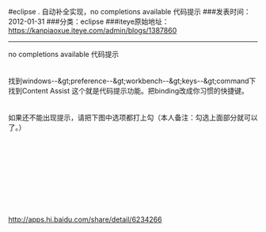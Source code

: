 #eclipse . 自动补全实现，no completions available 代码提示
###发表时间：2012-01-31
###分类：eclipse
###iteye原始地址：<a href="https://kanpiaoxue.iteye.com/admin/blogs/1387860" target="_blank">https://kanpiaoxue.iteye.com/admin/blogs/1387860</a>

---

<p>no completions available 代码提示<br><br><br>找到windows--&amp;gt;preference--&amp;gt;workbench--&amp;gt;keys--&amp;gt;command下找到Content Assist 这个就是代码提示功能。把binding改成你习惯的快捷键。<br><br><br>如果还不能出现提示，请把下图中选项都打上勾（本人备注：勾选上面部分就可以了。）<br></p>
<p style="margin-bottom: 1em; color: #6d6d6d; line-height: 26px; font-family: arial; padding: 0px;">&nbsp;</p>
<div style="color: #9a9a9a; font-family: arial; line-height: 18px;"> 
 <p style="margin-bottom: 1em; color: #6d6d6d; line-height: 26px; padding: 0px;">&nbsp;</p> 
 <p style="margin-bottom: 1em; color: #6d6d6d; line-height: 26px; padding: 0px;">&nbsp;</p> 
 <div style="">
  <a style="color: #1463c4; text-decoration: none;" href="http://hiphotos.baidu.com/gzwfdy/pic/item/6c30a7fcfd0e588cb901a024.jpg" target="_blank"><img class="blogimg" style="" src="http://hiphotos.baidu.com/gzwfdy/abpic/item/6c30a7fcfd0e588cb901a024.jpg" border="0" alt=""></a>
 </div> 
</div>
<br>
<br>
<a href="http://apps.hi.baidu.com/share/detail/6234266">http://apps.hi.baidu.com/share/detail/6234266</a>
<br>
<br>
<p>&nbsp;</p>